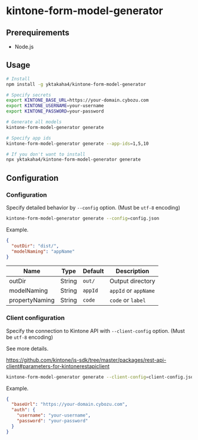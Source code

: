 # kintone-form-model-generator

## Prerequirements

- Node.js

## Usage

```sh
# Install
npm install -g yktakaha4/kintone-form-model-generator

# Specify secrets
export KINTONE_BASE_URL=https://your-domain.cybozu.com
export KINTONE_USERNAME=your-username
export KINTONE_PASSWORD=your-password

# Generate all models
kintone-form-model-generator generate

# Specify app ids
kintone-form-model-generator generate --app-ids=1,5,10

# If you don't want to install
npx yktakaha4/kintone-form-model-generator generate
```

## Configuration

### Configuration

Specify detailed behavior by `--config` option. (Must be `utf-8` encoding)

```sh
kintone-form-model-generator generate --config=config.json
```

Example.

```json
{
  "outDir": "dist/",
  "modelNaming": "appName"
}
```

| Name           | Type   | Default | Description          |
| -------------- | ------ | ------- | -------------------- |
| outDir         | String | `out/`  | Output directory     |
| modelNaming    | String | `appId` | `appId` or `appName` |
| propertyNaming | String | `code`  | `code` or `label`    |

### Client configuration

Specify the connection to Kintone API with `--client-config` option. (Must be `utf-8` encoding)

See more details.

https://github.com/kintone/js-sdk/tree/master/packages/rest-api-client#parameters-for-kintonerestapiclient

```sh
kintone-form-model-generator generate --client-config=client-config.json
```

Example.

```json
{
  "baseUrl": "https://your-domain.cybozu.com",
  "auth": {
    "username": "your-username",
    "password": "your-password"
  }
}
```
